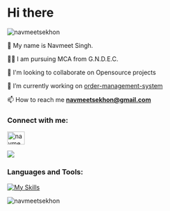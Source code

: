 <h1 align="left">Hi there </h1>


<p align="left"> <img src="https://komarev.com/ghpvc/?username=navmeetsekhon&label=Profile%20views&color=0e75b6&style=flat" alt="navmeetsekhon" /> </p>

🚀 My name is Navmeet Singh.

👨‍🎓 I am pursuing MCA from G.N.D.E.C.

🤔 I'm looking to collaborate on Opensource projects

🔭 I’m currently working on [order-management-system](https://github.com/navmeetsekhon/orderManagementApp.git)

📫 How to reach me **navmeetsekhon@gmail.com**

<h3 align="left">Connect with me:</h3>
<p align="left">
<a href="https://www.leetcode.com/navmeetsekhon" target="blank"><img align="center" src="https://raw.githubusercontent.com/rahuldkjain/github-profile-readme-generator/master/src/images/icons/Social/leet-code.svg" alt="navmeetsekhon" height="30" width="40" /></a>
</p>

[![](https://skillicons.dev/icons?i=linkedin)](https://www.linkedin.com/in/navmeet-singh-52a749255/)

<h3 align="left">Languages and Tools:</h3>

[![My Skills](https://skillicons.dev/icons?i=java,python,js,spring,mysql,git,github,linux,postman,php,nodejs,maven,idea,express,eclipse,c,cpp,visualstudio,vim,stackoverflow)](https://skillicons.dev)

<p><img align="left" src="https://github-readme-stats.vercel.app/api/top-langs?username=navmeetsekhon&show_icons=true&locale=en&layout=compact&theme=slateorange" alt="navmeetsekhon" /></p>


